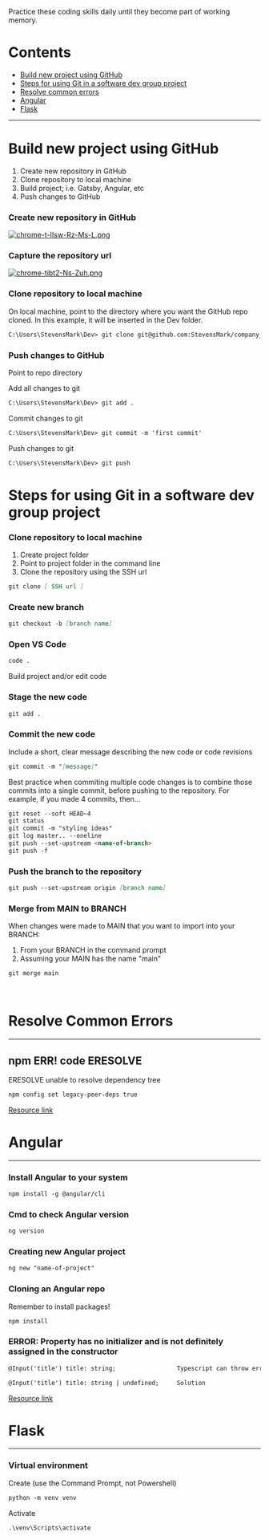 Practice these coding skills daily until they become part of working memory.

# Contents
* [Build new project using GitHub](#github)
* [Steps for using Git in a software dev group project](#git)
* [Resolve common errors](#errors)
* [Angular](#angular)
* [Flask](*flask)

*****

# Build new project using GitHub <a name="github"></a>

1. Create new repository in GitHub
2. Clone repository to local machine
3. Build project; i.e. Gatsby, Angular, etc
4. Push changes to GitHub

### Create new repository in GitHub

[![chrome-t-IIsw-Rz-Ms-L.png](https://i.postimg.cc/VsxXXGCH/chrome-t-IIsw-Rz-Ms-L.png)](https://postimg.cc/mhScsSVQ)


### Capture the repository url

[![chrome-tibt2-Ns-Zuh.png](https://i.postimg.cc/qBh8hVz3/chrome-tibt2-Ns-Zuh.png)](https://postimg.cc/HjmJRN0Y)


### Clone repository to local machine
On local machine, point to the directory where you want the GitHub repo cloned. In this example, it will be inserted in the Dev folder.

```markdown
C:\Users\StevensMark\Dev> git clone git@github.com:StevensMark/company_website.git
```

### Push changes to GitHub
Point to repo directory

Add all changes to git
```markdown
C:\Users\StevensMark\Dev> git add .
```

Commit changes to git
```markdown
C:\Users\StevensMark\Dev> git commit -m 'first commit'
```

Push changes to git
```markdown
C:\Users\StevensMark\Dev> git push
```


# Steps for using Git in a software dev group project <a name="git"></a>


### Clone repository to local machine

1. Create project folder
2. Point to project folder in the command line
3. Clone the repository using the SSH url

```markdown
git clone [ SSH url ]
```

### Create new branch

```markdown
git checkout -b [branch name]
```

### Open VS Code

```markdown
code .
```

Build project and/or edit code

### Stage the new code

```markdown
git add .
```

### Commit the new code
Include a short, clear message describing the new code or code revisions

```markdown
git commit -m "[message]"
```
Best practice when commiting multiple code changes is to combine those commits into
a single commit, before pushing to the repository. For example, if you made 4 commits,
then...

```markdown
git reset --soft HEAD~4
git status
git commit -m "styling ideas"
git log master.. --oneline
git push --set-upstream <name-of-branch>
git push -f
```

### Push the branch to the repository
 
```markdown
git push --set-upstream origin [branch name]
```

### Merge from MAIN to BRANCH
When changes were made to MAIN that you want to import into your BRANCH:
1. From your BRANCH in the command prompt
2. Assuming your MAIN has the name "main" 

``` markdown
git merge main 
```

<br>

# Resolve Common Errors <a name="errors"></a>

*****

## npm ERR! code ERESOLVE
ERESOLVE unable to resolve dependency tree


```markdown
npm config set legacy-peer-deps true
```
<a href="https://www.youtube.com/watch?v=vn97BdYx2K8" target="_blank">Resource link</a>

<!--- Comments
Create a new repository on the command line

```markdown
git init
git add README.md
git commit -m "first commit"
git branch -M main
git remote add origin git@github.com:[GitHub account]/[Repo name].git
git push -u origin main
```

…or push an existing repository from the command line

```markdown
git remote add origin git@github.com:[GitHub account]/[Repo name].git
git branch -M main
git push -u origin main
```
-->

<!--- Comments

```markdown
# Header 1
## Header 2
### Header 3

- Bulleted
- List

1. Numbered
2. List

**Bold** and _Italic_ and `Code` text

[Link](url) and ![Image](src)
```

-->

# Angular <a name="angular"></a>
*****

### Install Angular to your system
```markdown
npm install -g @angular/cli
```

### Cmd to check Angular version
```markdown
ng version
```

### Creating new Angular project
```markdown
ng new "name-of-project"
```

### Cloning an Angular repo
Remember to install packages!

```markdown
npm install
```
### ERROR: Property has no initializer and is not definitely assigned in the constructor

```markdown
@Input('title') title: string;                 Typescript can throw error

@Input('title') title: string | undefined;     Solution
```
<a href="https://monsterlessons-academy.com/posts/angular-property-has-no-initializer-and-is-not-definitely-assigned-in-the-constructor" target="_blank">Resource link</a>

# Flask <a name="flask"></a>
*****

### Virtual environment
Create (use the Command Prompt, not Powershell)
```markdown
python -m venv venv
```
Activate
```markdown
.\venv\Scripts\activate
```


